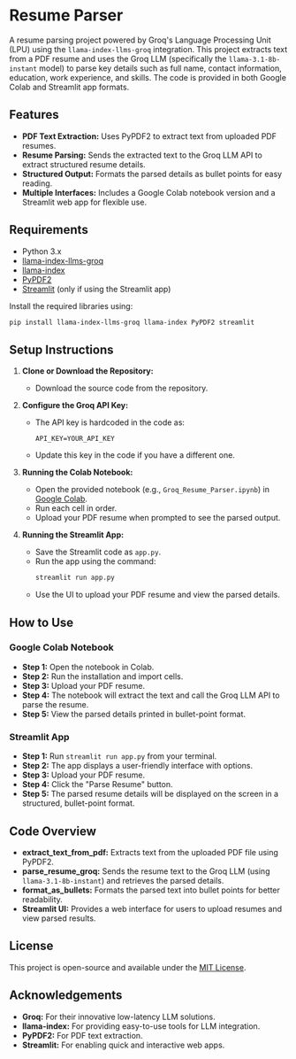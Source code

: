 # Resume Parser

A resume parsing project powered by Groq's Language Processing Unit (LPU) using the `llama-index-llms-groq` integration. This project extracts text from a PDF resume and uses the Groq LLM (specifically the `llama-3.1-8b-instant` model) to parse key details such as full name, contact information, education, work experience, and skills. The code is provided in both Google Colab and Streamlit app formats.

## Features

- **PDF Text Extraction:** Uses PyPDF2 to extract text from uploaded PDF resumes.
- **Resume Parsing:** Sends the extracted text to the Groq LLM API to extract structured resume details.
- **Structured Output:** Formats the parsed details as bullet points for easy reading.
- **Multiple Interfaces:** Includes a Google Colab notebook version and a Streamlit web app for flexible use.

## Requirements

- Python 3.x
- [llama-index-llms-groq](https://pypi.org/project/llama-index-llms-groq/)
- [llama-index](https://github.com/jerryjliu/llama_index)
- [PyPDF2](https://pypi.org/project/PyPDF2/)
- [Streamlit](https://streamlit.io/) (only if using the Streamlit app)

Install the required libraries using:

```bash
pip install llama-index-llms-groq llama-index PyPDF2 streamlit
```

## Setup Instructions

1. **Clone or Download the Repository:**
   - Download the source code from the repository.

2. **Configure the Groq API Key:**
   - The API key is hardcoded in the code as:
     ```
     API_KEY=YOUR_API_KEY
     ```
   - Update this key in the code if you have a different one.

3. **Running the Colab Notebook:**
   - Open the provided notebook (e.g., `Groq_Resume_Parser.ipynb`) in [Google Colab](https://colab.research.google.com).
   - Run each cell in order.
   - Upload your PDF resume when prompted to see the parsed output.

4. **Running the Streamlit App:**
   - Save the Streamlit code as `app.py`.
   - Run the app using the command:
     ```bash
     streamlit run app.py
     ```
   - Use the UI to upload your PDF resume and view the parsed details.

## How to Use

### Google Colab Notebook

- **Step 1:** Open the notebook in Colab.
- **Step 2:** Run the installation and import cells.
- **Step 3:** Upload your PDF resume.
- **Step 4:** The notebook will extract the text and call the Groq LLM API to parse the resume.
- **Step 5:** View the parsed details printed in bullet-point format.

### Streamlit App

- **Step 1:** Run `streamlit run app.py` from your terminal.
- **Step 2:** The app displays a user-friendly interface with options.
- **Step 3:** Upload your PDF resume.
- **Step 4:** Click the "Parse Resume" button.
- **Step 5:** The parsed resume details will be displayed on the screen in a structured, bullet-point format.

## Code Overview

- **extract_text_from_pdf:** Extracts text from the uploaded PDF file using PyPDF2.
- **parse_resume_groq:** Sends the resume text to the Groq LLM (using `llama-3.1-8b-instant`) and retrieves the parsed details.
- **format_as_bullets:** Formats the parsed text into bullet points for better readability.
- **Streamlit UI:** Provides a web interface for users to upload resumes and view parsed results.

## License

This project is open-source and available under the [MIT License](LICENSE).

## Acknowledgements

- **Groq:** For their innovative low-latency LLM solutions.
- **llama-index:** For providing easy-to-use tools for LLM integration.
- **PyPDF2:** For PDF text extraction.
- **Streamlit:** For enabling quick and interactive web apps.
